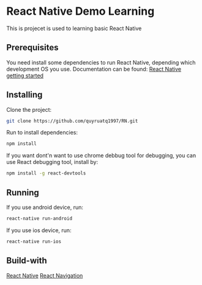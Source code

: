 # React Native Demo Learning
  This is projecet is used to learning basic React Native
  ## Prerequisites
  You need install some dependencies to run React Native, depending which development OS you use.
  Documentation can be found: [React Native getting started](https://facebook.github.io/react-native/docs/getting-started)
  ## Installing
  Clone the project:
  ```sh
  git clone https://github.com/quyruatq1997/RN.git
  ```
  Run to install dependencies:
  ```sh
  npm install
  ```
  If you want dont'n want to use chrome debbug tool for debugging, you can use React debugging tool, install by:
  ```sh
  npm install -g react-devtools
  ```
  ## Running
  If you use android device, run:
  ```sh
  react-native run-android
  ```
  If you use ios device, run:
  ```sh
  react-native run-ios
  ```
  ## Build-with
  [React Native](https://facebook.github.io/react-native/)
  [React Navigation](https://reactnavigation.org/)
    
  
